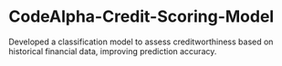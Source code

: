 # CodeAlpha-Credit-Scoring-Model
Developed a classification model to assess creditworthiness based on historical financial data, improving prediction accuracy.
